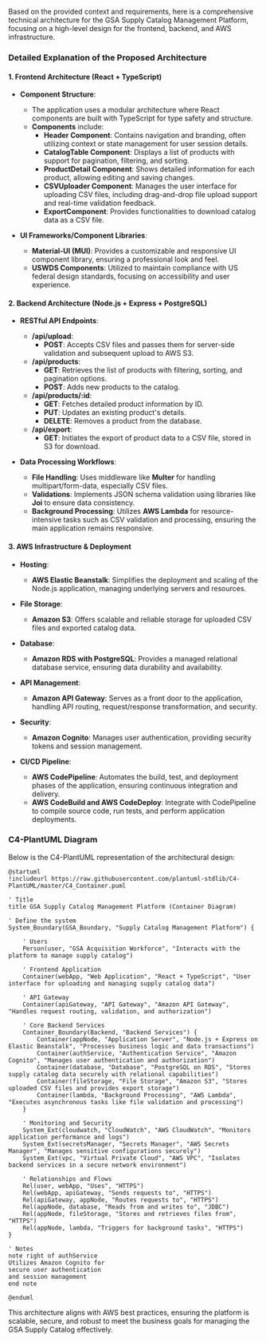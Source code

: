 Based on the provided context and requirements, here is a comprehensive technical architecture for the GSA Supply Catalog Management Platform, focusing on a high-level design for the frontend, backend, and AWS infrastructure.

### Detailed Explanation of the Proposed Architecture

#### 1. **Frontend Architecture (React + TypeScript)**

- **Component Structure**:
  - The application uses a modular architecture where React components are built with TypeScript for type safety and structure.
  - **Components** include:
    - **Header Component**: Contains navigation and branding, often utilizing context or state management for user session details.
    - **CatalogTable Component**: Displays a list of products with support for pagination, filtering, and sorting.
    - **ProductDetail Component**: Shows detailed information for each product, allowing editing and saving changes.
    - **CSVUploader Component**: Manages the user interface for uploading CSV files, including drag-and-drop file upload support and real-time validation feedback.
    - **ExportComponent**: Provides functionalities to download catalog data as a CSV file.
  
- **UI Frameworks/Component Libraries**:
  - **Material-UI (MUI)**: Provides a customizable and responsive UI component library, ensuring a professional look and feel.
  - **USWDS Components**: Utilized to maintain compliance with US federal design standards, focusing on accessibility and user experience.

#### 2. **Backend Architecture (Node.js + Express + PostgreSQL)**

- **RESTful API Endpoints**:
  - **/api/upload**:
    - **POST**: Accepts CSV files and passes them for server-side validation and subsequent upload to AWS S3.
  - **/api/products**:
    - **GET**: Retrieves the list of products with filtering, sorting, and pagination options.
    - **POST**: Adds new products to the catalog.
  - **/api/products/:id**:
    - **GET**: Fetches detailed product information by ID.
    - **PUT**: Updates an existing product's details.
    - **DELETE**: Removes a product from the database.
  - **/api/export**:
    - **GET**: Initiates the export of product data to a CSV file, stored in S3 for download.
  
- **Data Processing Workflows**:
  - **File Handling**: Uses middleware like **Multer** for handling multipart/form-data, especially CSV files.
  - **Validations**: Implements JSON schema validation using libraries like **Joi** to ensure data consistency.
  - **Background Processing**: Utilizes **AWS Lambda** for resource-intensive tasks such as CSV validation and processing, ensuring the main application remains responsive.

#### 3. **AWS Infrastructure & Deployment**

- **Hosting**:
  - **AWS Elastic Beanstalk**: Simplifies the deployment and scaling of the Node.js application, managing underlying servers and resources.

- **File Storage**:
  - **Amazon S3**: Offers scalable and reliable storage for uploaded CSV files and exported catalog data.

- **Database**:
  - **Amazon RDS with PostgreSQL**: Provides a managed relational database service, ensuring data durability and availability.

- **API Management**:
  - **Amazon API Gateway**: Serves as a front door to the application, handling API routing, request/response transformation, and security.

- **Security**:
  - **Amazon Cognito**: Manages user authentication, providing security tokens and session management.

- **CI/CD Pipeline**:
  - **AWS CodePipeline**: Automates the build, test, and deployment phases of the application, ensuring continuous integration and delivery.
  - **AWS CodeBuild and AWS CodeDeploy**: Integrate with CodePipeline to compile source code, run tests, and perform application deployments.

### C4-PlantUML Diagram

Below is the C4-PlantUML representation of the architectural design:

```plantuml
@startuml
!includeurl https://raw.githubusercontent.com/plantuml-stdlib/C4-PlantUML/master/C4_Container.puml

' Title
title GSA Supply Catalog Management Platform (Container Diagram)

' Define the system
System_Boundary(GSA_Boundary, "Supply Catalog Management Platform") {

    ' Users
    Person(user, "GSA Acquisition Workforce", "Interacts with the platform to manage supply catalog")

    ' Frontend Application
    Container(webApp, "Web Application", "React + TypeScript", "User interface for uploading and managing supply catalog data")

    ' API Gateway
    Container(apiGateway, "API Gateway", "Amazon API Gateway", "Handles request routing, validation, and authorization")

    ' Core Backend Services
    Container_Boundary(Backend, "Backend Services") {
        Container(appNode, "Application Server", "Node.js + Express on Elastic Beanstalk", "Processes business logic and data transactions")
        Container(authService, "Authentication Service", "Amazon Cognito", "Manages user authentication and authorization")
        Container(database, "Database", "PostgreSQL on RDS", "Stores supply catalog data securely with relational capabilities")
        Container(fileStorage, "File Storage", "Amazon S3", "Stores uploaded CSV files and provides export storage")
        Container(lambda, "Background Processing", "AWS Lambda", "Executes asynchronous tasks like file validation and processing")
    }

    ' Monitoring and Security
    System_Ext(cloudwatch, "CloudWatch", "AWS CloudWatch", "Monitors application performance and logs")
    System_Ext(secretsManager, "Secrets Manager", "AWS Secrets Manager", "Manages sensitive configurations securely")
    System_Ext(vpc, "Virtual Private Cloud", "AWS VPC", "Isolates backend services in a secure network environment")

    ' Relationships and Flows
    Rel(user, webApp, "Uses", "HTTPS")
    Rel(webApp, apiGateway, "Sends requests to", "HTTPS")
    Rel(apiGateway, appNode, "Routes requests to", "HTTPS")
    Rel(appNode, database, "Reads from and writes to", "JDBC")
    Rel(appNode, fileStorage, "Stores and retrieves files from", "HTTPS")
    Rel(appNode, lambda, "Triggers for background tasks", "HTTPS")
}

' Notes
note right of authService
Utilizes Amazon Cognito for
secure user authentication
and session management
end note

@enduml
```

This architecture aligns with AWS best practices, ensuring the platform is scalable, secure, and robust to meet the business goals for managing the GSA Supply Catalog effectively.
